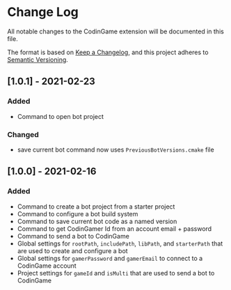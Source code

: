 # Change Log

All notable changes to the CodinGame extension will be documented in this file.

The format is based on [Keep a Changelog](https://keepachangelog.com/en/1.0.0/),
and this project adheres to [Semantic Versioning](https://semver.org/spec/v2.0.0.html).

## [1.0.1] - 2021-02-23

### Added
- Command to open bot project
### Changed
- save current bot command now uses `PreviousBotVersions.cmake` file

## [1.0.0] - 2021-02-16

### Added
- Command to create a bot project from a starter project
- Command to configure a bot build system
- Command to save current bot code as a named version
- Command to get CodinGamer Id from an account email + password
- Command to send a bot to CodinGame
- Global settings for `rootPath`, `includePath`, `libPath`, and `starterPath` that are used to create and configure a bot
- Global settings for `gamerPassword` and `gamerEmail` to connect to a CodinGame account
- Project settings for `gameId` and `isMulti` that are used to send a bot to CodinGame
